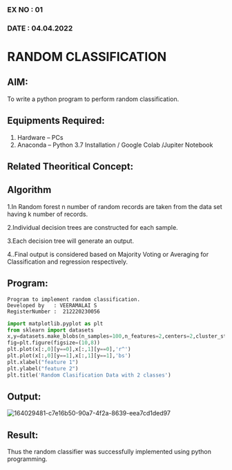 ### EX NO : 01
### DATE  : 04.04.2022
# RANDOM CLASSIFICATION
## AIM:
To write a python program to perform random classification.

## Equipments Required:
1. Hardware – PCs
2. Anaconda – Python 3.7 Installation / Google Colab /Jupiter Notebook

## Related Theoritical Concept:

## Algorithm
1.In Random forest n number of random records are taken from the data set having k number of records.

2.Individual decision trees are constructed for each sample.

3.Each decision tree will generate an output.

4..Final output is considered based on Majority Voting or Averaging for Classification and regression respectively.

## Program:
```
Program to implement random classification.
Developed by   : VEERAMALAI S
RegisterNumber :  212220230056
```
```python
import matplotlib.pyplot as plt
from sklearn import datasets
x,y=datasets.make_blobs(n_samples=100,n_features=2,centers=2,cluster_std=1.05,random_state=2)
fig=plt.figure(figsize=(10,8))
plt.plot(x[:,0][y==0],x[:,1][y==0],'r^')
plt.plot(x[:,0][y==1],x[:,1][y==1],'bs')
plt.xlabel("feature 1")
plt.ylabel("feature 2")
plt.title('Random Clasification Data with 2 classes')
```

## Output:
![164029481-c7e16b50-90a7-4f2a-8639-eea7cd1ded97](https://user-images.githubusercontent.com/75234790/164067713-7f97f19f-531d-42fd-a1d5-f20f60d5c17a.jpeg)


## Result:
Thus the random classifier was successfully implemented using python programming.
